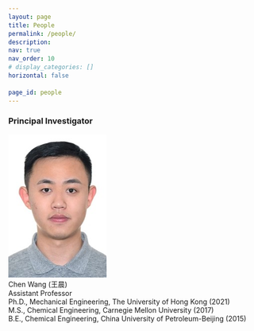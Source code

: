 ```yaml
---
layout: page
title: People
permalink: /people/
description: 
nav: true
nav_order: 10
# display_categories: []
horizontal: false

page_id: people
---
```


### Principal Investigator

<div class="t-grid-wrap people-page-g1">
    <div class="t-grid-item tgi1"><img class="t-grid-item-img"  src="/assets/img/profile.jpg" /></div>
    <div class="t-grid-item tgi2">
        <div class="p-name">Chen Wang (王晨)</div>
        <div>Assistant Professor</div>
        <div>Ph.D., Mechanical Engineering, The University of Hong Kong (2021)</div>
        <div>M.S., Chemical Engineering, Carnegie Mellon University (2017)</div>
        <div>B.E., Chemical Engineering, China University of Petroleum-Beijing (2015)</div>
    </div>
</div>
